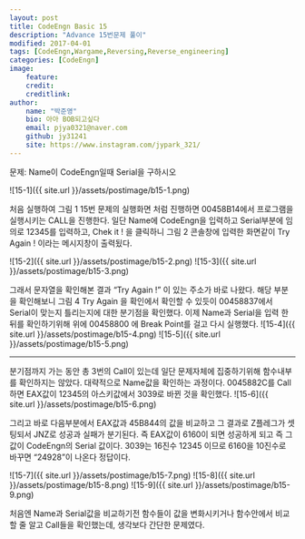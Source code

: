 ```yaml
---
layout: post
title: CodeEngn Basic 15
description: "Advance 15번문제 풀이"
modified: 2017-04-01
tags: [CodeEngn,Wargame,Reversing,Reverse_engineering]
categories: [CodeEngn]
image:
    feature:
    credit:
    creditlink:
author:
    name: "박준영"
    bio: 아아 BOB되고싶다
    email: pjya0321@naver.com
    github: jy31241
    site: https://www.instagram.com/jypark_321/
---
```

문제: Name이 CodeEngn일때 Serial을 구하시오

![15-1]({{ site.url }}/assets/postimage/b15-1.png)

처음 실행하여 그림 1 15번 문제의 실행화면 처럼 진행하면 00458B14에서 프로그램을 실행시키는 CALL을 진행한다. 일단 Name에 CodeEngn을 입력하고 Serial부분에 임의로 12345를 입력하고,
Chek it ! 을 클릭하니 그림 2 콘솔창에 입력한 화면같이 Try Again ! 이라는 메시지창이 출력됬다.

![15-2]({{ site.url }}/assets/postimage/b15-2.png)
![15-3]({{ site.url }}/assets/postimage/b15-3.png)

그래서 문자열을 확인해본 결과 “Try Again !” 이 있는 주소가 바로 나왔다. 해당 부분을 확인해보니 그림 4 Try Again 을 확인에서 확인할 수 있듯이 00458837에서 Serial이 맞는지 틀리는지에 대한 분기점을 확인했다. 이제 Name과 Serial을 입력 한 뒤를 확인하기위해 위에 00458800 에 Break Point를 걸고 다시 실행했다.
![15-4]({{ site.url }}/assets/postimage/b15-4.png)
![15-5]({{ site.url }}/assets/postimage/b15-5.png)
***
분기점까지 가는 동안 총 3번의 Call이 있는데 일단 문제자체에 집중하기위해 함수내부를 확인하지는 않았다. 대략적으로 Name값을 확인하는 과정이다.
0045882C를 Call하면 EAX값이 12345의 아스키값에서 3039로 바뀐 것을 확인했다.
![15-6]({{ site.url }}/assets/postimage/b15-6.png)

그리고 바로 다음부분에서 EAX값과 45B844의 값을 비교하고 그 결과로 Z플레그가 셋팅되서 JNZ로 성공과 실패가 분기된다. 즉 EAX값이 6160이 되면 성공하게 되고 즉 그 값이 CodeEngn의 Serial 값이다. 3039는 16진수 12345 이므로 6160을 10진수로 바꾸면 “24928”이 나온다 정답이다.

![15-7]({{ site.url }}/assets/postimage/b15-7.png)
![15-8]({{ site.url }}/assets/postimage/b15-8.png)
![15-9]({{ site.url }}/assets/postimage/b15-9.png)

처음엔 Name과 Serial값을 비교하기전 함수들이 값을 변화시키거나 함수안에서 비교 할 줄 알고 Call들을 확인했는데, 생각보다 간단한 문제였다.
